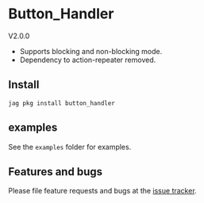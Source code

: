 # Button_Handler

V2.0.0
  - Supports blocking and non-blocking mode.
  - Dependency to action-repeater removed.

## Install
```
jag pkg install button_handler
```

## examples 

See the `examples` folder for examples.

## Features and bugs

Please file feature requests and bugs at the [issue tracker][tracker].

[tracker]: https://github.com/kaxori/Button-Handler/issues